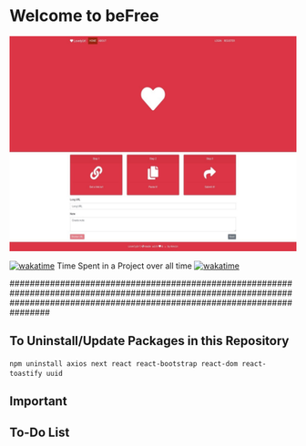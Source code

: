 # Welcome to beFree

![LovelyUrl - Shorten your URLs](screenshot.png)

[![wakatime](https://wakatime.com/badge/github/kirasiris/befree.svg)](https://wakatime.com/badge/github/kirasiris/befree)
Time Spent in a Project over all time
[![wakatime](https://wakatime.com/badge/user/684e12ee-ee44-4f33-8d51-0e2cd1e90dab/project/d5d71a2b-dfa0-493a-968e-37372d302991.svg)](https://wakatime.com/badge/user/684e12ee-ee44-4f33-8d51-0e2cd1e90dab/project/d5d71a2b-dfa0-493a-968e-37372d302991)

################################################################################################################################################################################

## To Uninstall/Update Packages in this Repository

`npm uninstall axios next react react-bootstrap react-dom react-toastify uuid`

## Important

## To-Do List
